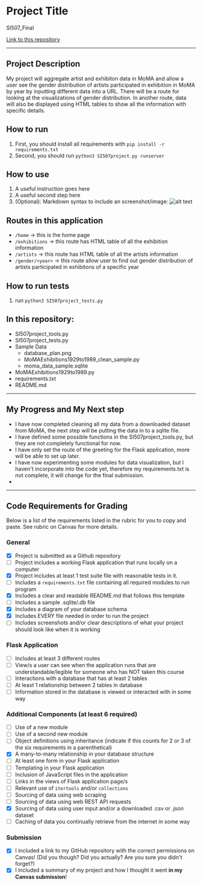 # Project Title

SI507_Final

[Link to this repository](https://github.com/heybigjoy/SI507_Final)

---

## Project Description

My project will aggregate artist and exhibiton data in MoMA and allow a user see the gender distribution of artists participated in exhibition in MoMA by year by inputting different data into a URL. There will be a route for looking at the visualizations of gender distribution. In another route, data will also be displayed using HTML tables to show all the information with specific details.

## How to run

1. First, you should install all requirements with `pip install -r requirements.txt`
2. Second, you should run `python3 SI507project.py runserver`

## How to use

1. A useful instruction goes here
2. A useful second step here
3. (Optional): Markdown syntax to include an screenshot/image: ![alt text](image.jpg)

## Routes in this application
- `/home` -> this is the home page
- `/exhibitions` -> this route has HTML table of all the exhibition information
- `/artists` -> this route has HTML table of all the artists information
- `/gender/<year>` -> this route allow user to find out gender distribution of artists participated in exhibitons of a specific year

## How to run tests
1. run `python3 SI507project_tests.py`

## In this repository:
- SI507project_tools.py
- SI507project_tests.py
- Sample Data
  - database_plan.png
  - MoMAExhibitions1929to1989_clean_sample.py
  - moma_data_sample.sqlite
- MoMAExhibitions1929to1989.py
- requirements.txt
- README.md

---
## My Progress and My Next step
- I have now completed cleaning all my data from a downloaded dataset from MoMA, the next step will be putting the data in to a sqlite file.
- I have defined some possible functions in the SI507project_tools.py, but they are not completely functional for now.
- I have only set the route of the greeting for the Flask application, more will be able to set up later.
- I have now experimenting some modules for data visualization, but I haven't incorporate into the code yet, therefore my requirements.txt is not complete, it will change for the final submission.
-



---
## Code Requirements for Grading
Below is a list of the requirements listed in the rubric for you to copy and paste.  See rubric on Canvas for more details.

### General
- [x] Project is submitted as a Github repository
- [ ] Project includes a working Flask application that runs locally on a computer
- [x] Project includes at least 1 test suite file with reasonable tests in it.
- [ ] Includes a `requirements.txt` file containing all required modules to run program
- [x] Includes a clear and readable README.md that follows this template
- [ ] Includes a sample .sqlite/.db file
- [x] Includes a diagram of your database schema
- [x] Includes EVERY file needed in order to run the project
- [ ] Includes screenshots and/or clear descriptions of what your project should look like when it is working

### Flask Application
- [ ] Includes at least 3 different routes
- [ ] View/s a user can see when the application runs that are understandable/legible for someone who has NOT taken this course
- [ ] Interactions with a database that has at least 2 tables
- [ ] At least 1 relationship between 2 tables in database
- [ ] Information stored in the database is viewed or interacted with in some way

### Additional Components (at least 6 required)
- [ ] Use of a new module
- [ ] Use of a second new module
- [ ] Object definitions using inheritance (indicate if this counts for 2 or 3 of the six requirements in a parenthetical)
- [x] A many-to-many relationship in your database structure
- [ ] At least one form in your Flask application
- [ ] Templating in your Flask application
- [ ] Inclusion of JavaScript files in the application
- [ ] Links in the views of Flask application page/s
- [ ] Relevant use of `itertools` and/or `collections`
- [ ] Sourcing of data using web scraping
- [ ] Sourcing of data using web REST API requests
- [x] Sourcing of data using user input and/or a downloaded .csv or .json dataset
- [ ] Caching of data you continually retrieve from the internet in some way

### Submission
- [x] I included a link to my GitHub repository with the correct permissions on Canvas! (Did you though? Did you actually? Are you sure you didn't forget?)
- [x] I included a summary of my project and how I thought it went **in my Canvas submission**!
